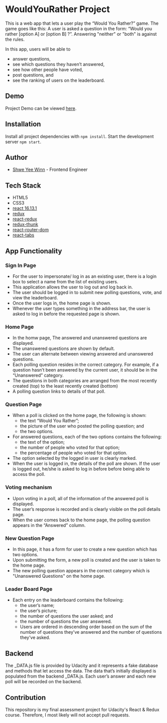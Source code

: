 # WouldYouRather Project

This is a web app that lets a user play the “Would You Rather?” game.
The game goes like this: A user is asked a question in the form: “Would you rather [option A] or [option B] ?”. Answering "neither" or "both" is against the rules.

In this app, users will be able to

- answer questions,
- see which questions they haven’t answered,
- see how other people have voted,
- post questions, and
- see the ranking of users on the leaderboard.

## Demo

Project Demo can be viewed [here](https://www.loom.com/share/e0212a4f662c4d43a4c6bdc0078b163c).

## Installation

Install all project dependencies with `npm install`.
Start the development server `npm start`.

## Author

- [Shwe Yee Winn](https://www.linkedin.com/in/shwe-yee-winn-83146744/) - Frontend Engineer

## Tech Stack

- HTML5
- CSS3
- [react 16.13.1](https://reactjs.org/)
- [redux](https://www.npmjs.com/package/redux)
- [react-redux](https://www.npmjs.com/package/react-redux)
- [redux-thunk](https://www.npmjs.com/package/redux-thunk)
- [react-router-dom](https://www.npmjs.com/package/react-router-dom)
- [react-tabs](https://www.npmjs.com/package/react-tabs)

## App Functionality

### Sign In Page

- For the user to impersonate/ log in as an existing user, there is a login box to select a name from the list of existing users.
- This application allows the user to log out and log back in.
- The user should be logged in to submit new polling questions, vote, and view the leaderboard.
- Once the user logs in, the home page is shown.
- Whenever the user types something in the address bar, the user is asked to log in before the requested page is shown.

### Home Page

- In the homw page, The answered and unanswered questions are displayed.
- The unanswered questions are shown by default.
- The user can alternate between viewing answered and unanswered questions.
- Each polling question resides in the correct category. For example, if a question hasn’t been answered by the current user, it should be in the “Unanswered” category.
- The questions in both categories are arranged from the most recently created (top) to the least recently created (bottom)
- A polling question links to details of that poll.

### Question Page

- When a poll is clicked on the home page, the following is shown:
  - the text “Would You Rather”;
  - the picture of the user who posted the polling question; and
  - the two options.
- For answered questions, each of the two options contains the following:
  - the text of the option;
  - the number of people who voted for that option;
  - the percentage of people who voted for that option.
- The option selected by the logged in user is clearly marked.
- When the user is logged in, the details of the poll are shown. If the user is logged out, he/she is asked to log in before before being able to access the poll.

### Voting mechanism

- Upon voting in a poll, all of the information of the answered poll is displayed.
- The user’s response is recorded and is clearly visible on the poll details page.
- When the user comes back to the home page, the polling question appears in the “Answered” column.

### New Question Page

- In this page, it has a form for user to create a new question which has two options.
- Upon submitting the form, a new poll is created and the user is taken to the home page.
- The new polling question appears in the correct category which is "Unanswered Questions" on the home page.

### Leader Board Page

- Each entry on the leaderboard contains the following:
  - the user’s name;
  - the user’s picture;
  - the number of questions the user asked; and
  - the number of questions the user answered.
  - Users are ordered in descending order based on the sum of the number of questions they’ve answered and the number of questions they’ve asked.

## Backend

The \_DATA.js file is provided by Udacity and it represents a fake database and methods that let access the data.
The data that’s initially displayed is populated from the backend \_DATA.js.
Each user’s answer and each new poll will be recorded on the backend.

## Contribution

This repository is my final assessment project for Udacity's React & Redux course. Therefore, I most likely will not accept pull requests.
